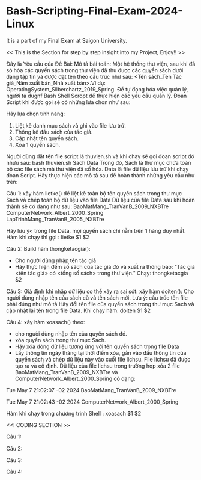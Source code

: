 # Bash-Scripting-Final-Exam-2024-Linux
It is a part of my Final Exam at Saigon University.

<< This is the Section for step by step insight into my Project, Enjoy!! >>

Đây là Yêu cầu của Đề Bài:
Mô tả bài toán:
Một hệ thống thư viện, sau khi đã só hóa các quyển sách trong thư viện đã thu được các quyển sách dưới dạng tập tin và được đặt tên theo cấu trúc như sau: <Tên sách_Ten Tác giả_Năm xuất bản_Nhà xuất bản>.Ví dụ: OperatingSystem_Silberchartz_2019_Spring. Để tự đọng hóa việc quản lý, người ta dugnf Bash Shell Scropt để thực hiện các yêu cầu quản lý. Đoạn Script khi được gọi sẽ có những lựa chọn như sau:

Hãy lựa chọn tính năng:
1. Liệt kê danh mục sách và ghi vào file lưu trữ.
2. Thống kê đầu sách của tác giả.
3. Cập nhật tên quyển sách.
4. Xóa 1 quyển sách.

Người dùng đặt tên file script là thuvien.sh và khi chạy sẽ gọi đoạn script đó nhưu sau:
bash thuvien.sh Sach Data
Trong đó, Sach là thư mục chứa toàn bộ các file sách mà thư viện đã số hóa. Data là file dữ liệu lưu trữ khi chạy đoạn Script.
Hãy thực hiện các mô tả sau để hoàn thành những yêu cầu như trên:

Câu 1: xây hàm lietke() để liệt kê toàn bộ tên quyển sách trong thư mục Sach và chép toàn bộ dữ liệu vào file Data
Dữ liệu của file Data sau khi hoàn thành sẽ có dạng như sau:
BaoMatMang_TranVanB_2009_NXBTre
ComputerNetwork_Albert_2000_Spring
LapTrinhMang_TranVanB_2005_NXBTre

Hãy lưu ý< trong file Data, mọi quyển sách chỉ nằm trên 1 hàng duy nhất. 
Hàm khi chạy thì gọi : lietke $1 $2

Câu 2: Build hàm thongketacgia():
 - Cho người dùng nhập tên tác giả
 - Hãy thực hiện đếm số sách của tác giả đó và xuất ra thông báo: "Tác giả <tên tác giả> có <tổng số sách> trong thư viện."
Chạy: thongketacgia $2

Câu 3:
Giả định khi nhập dữ liệu co thể xảy ra sai sót: xây hàm doiten():
Cho người dùng nhập tên của sách cũ và tên sách mới. Lưu ý: cấu trúc tên file phải đúng như mô tả
Hãy đổi tên file của quyển sách trong thư mục Sach và cập nhật lại tên trong file Data.
Khi chạy hàm: doiten $1 $2

Câu 4:
xây hàm xoasach() theo:
 - cho người dùng nhập tên của quyển sách đó.
- xóa quyển sách trong thư mục Sach.
- Hãy xóa dòng dữ liệu tương ứng với tên quyển sách trong file Data
 - Lấy thông tin ngày tháng tại thời điểm xóa, gắn vào đầu thông tin của quyển sách và chép dữ liệu này vào cuối file lichsu. File lichsu đã được tạo ra và cố định. Dữ liệu của file lichsu trong trường hợp xóa 2 file BaoMatMang_TranVanB_2009_NXBTre và ComputerNetwork_Albert_2000_Spring có dạng:

Tue May 7 21:02:07 -02 2024 BaoMatMang_TranVanB_2009_NXBTre

Tue May 7 21:02:43 -02 2024 ComputerNetwork_Albert_2000_Spring

Hàm khi chạy trong chương trình Shell : xoasach $1 $2

<<! CODING SECTION >>

Câu 1:

Câu 2:

Câu 3:

Câu 4:

